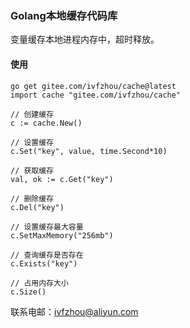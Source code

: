 ### Golang本地缓存代码库
变量缓存本地进程内存中，超时释放。

#### 使用
```golang
go get gitee.com/ivfzhou/cache@latest
import cache "gitee.com/ivfzhou/cache"

// 创建缓存
c := cache.New()

// 设置缓存
c.Set("key", value, time.Second*10)

// 获取缓存
val, ok := c.Get("key")

// 删除缓存
c.Del("key")

// 设置缓存最大容量
c.SetMaxMemory("256mb")

// 查询缓存是否存在
c.Exists("key")

// 占用内存大小
c.Size()

```

联系电邮：ivfzhou@aliyun.com
